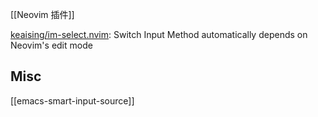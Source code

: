 

[[Neovim 插件]]


[keaising/im-select.nvim](https://github.com/keaising/im-select.nvim): Switch Input Method automatically depends on Neovim's edit mode




## Misc

[[emacs-smart-input-source]]


